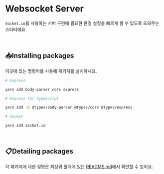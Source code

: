 # Websocket Server

`Socket.io`를 사용하는 서버 구현에 필요한 환경 설정을 빠르게 할 수 있도록 도와주는 스타터예요.

<br>

## 📥Installing packages

이곳에 있는 명령어를 사용해 패키지를 설치하세요.

```bash
# Express

yarn add body-parser cors express

# Express for TypeScript

yarn add -D @types/body-parser @types/cors @types/express

# Socket

yarn add socket.io
```

<br>

## 📋Detailing packages

각 패키지에 대한 설명은 최상위 폴더에 있는 [README.md](https://github.com/biniruu/starter-pack#detailing-packages)에서 확인할 수 있어요.
